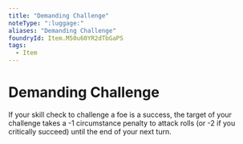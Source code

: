 ```yaml
---
title: "Demanding Challenge"
noteType: ":luggage:"
aliases: "Demanding Challenge"
foundryId: Item.M50u60YR2dTbGaPS
tags:
  - Item
---
```


# Demanding Challenge

If your skill check to challenge a foe is a success, the target of your challenge takes a -1 circumstance penalty to attack rolls (or -2 if you critically succeed) until the end of your next turn.
